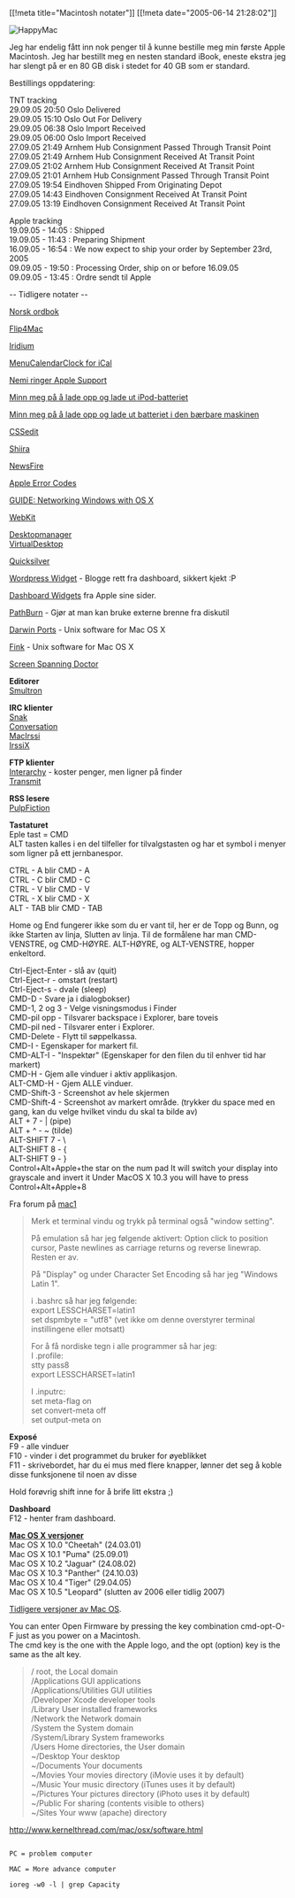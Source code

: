 [[!meta  title="Macintosh notater"]]
[[!meta  date="2005-06-14 21:28:02"]]
<p><img alt="HappyMac" src="http://pjatt.net/wp-content/happymac.jpg"  /></p>
<p>Jeg har endelig fått inn nok penger til å kunne bestille meg min første Apple Macintosh. Jeg har bestillt meg en nesten standard iBook, eneste ekstra jeg har slengt på er en 80 GB disk i stedet for 40 GB som er standard.</p>
<p>Bestillings oppdatering:</p>
<p>TNT tracking<br  />
29.09.05 20:50 Oslo Delivered<br  />
29.09.05 15:10 Oslo Out For Delivery<br  />
29.09.05 06:38 Oslo Import Received<br  />
29.09.05 06:00 Oslo Import Received<br  />
27.09.05 21:49 Arnhem Hub Consignment Passed Through Transit Point<br  />
27.09.05 21:49 Arnhem Hub Consignment Received At Transit Point<br  />
27.09.05 21:02 Arnhem Hub Consignment Received At Transit Point<br  />
27.09.05 21:01 Arnhem Hub Consignment Passed Through Transit Point<br  />
27.09.05 19:54 Eindhoven Shipped From Originating Depot<br  />
27.09.05 14:43 Eindhoven Consignment Received At Transit Point<br  />
27.09.05 13:19 Eindhoven Consignment Received At Transit Point</p>
<p>Apple tracking<br  />
19.09.05 - 14:05 : Shipped<br  />
19.09.05 - 11:43 :  Preparing Shipment<br  />
16.09.05 - 16:54 : We now expect to ship your order by September 23rd, 2005<br  />
09.09.05 - 19:50 : Processing Order, ship on or before 16.09.05<br  />
09.09.05 - 13:45 : Ordre sendt til Apple</p>
<p>-- Tidligere notater --</p>
<p><a href="http://mac.erlang.no/doku.php?id=cocoaspell">Norsk ordbok</a></p>
<p><a href="http://www.flip4mac.com/">Flip4Mac</a></p>
<p><a href="http://www.sagefire.org/C1827030151/E20050812201046/index.html">Iridium</a></p>
<p><a href="http://www.objectpark.net/en/mcc.html">MenuCalendarClock for iCal</a></p>
<p><a href="http://pjatt.net/wp-content/nemiringerapplesupport7dm.gif">Nemi ringer Apple Support</a></p>
<p><a href="webcal://www.apple.com/no/batteries/images/ipod_icalreminder.ics">Minn meg på å lade opp og lade ut iPod-batteriet </a></p>
<p><a href="webcal://www.apple.com/no/batteries/images/notebook_icalreminder.ics">Minn meg på å lade opp og lade ut batteriet i den bærbare maskinen</a></p>
<p><a href="http://www.macrabbit.com/cssedit/">CSSedit</a></p>
<p><a href="http://hmdt-web.net/shiira/index-e.html">Shiira</a></p>
<p><a href="http://www.newsfirerss.com/">NewsFire</a></p>
<p><a href="http://www.appleerrorcodes.com/">Apple Error Codes</a></p>
<p><a href="http://forums.macrumors.com/showthread.php?t=54704">GUIDE: Networking Windows with OS X</a></p>
<p><a href="http://webkit.opendarwin.org/building/checkout.html">WebKit</a></p>
<p><a href="http://desktopmanager.berlios.de/">Desktopmanager</a><br  />
<a href="http://www.codetek.com/ctvd/">VirtualDesktop</a></p>
<p><a href="http://quicksilver.blacktree.com/">Quicksilver</a></p>
<p><a href="http://www.apple.com/downloads/dashboard/blogs_forums/wordpressdash.html">Wordpress Widget</a> - Blogge rett fra dashboard, sikkert kjekt :P</p>
<p><a href="http://www.apple.com/downloads/dashboard/">Dashboard Widgets</a> fra Apple sine sider.</p>
<p><a href="http://www.patchburn.de/download.html">PathBurn</a> - Gjør at man kan bruke externe brenne fra diskutil</p>
<p><a href="http://darwinports.opendarwin.org/">Darwin Ports</a> - Unix software for Mac OS X</p>
<p><a href="http://fink.sourceforge.net/">Fink</a> - Unix software for Mac OS X</p>
<p><a href="http://www.rutemoeller.com/mp/ibook/ibook_e.html">Screen Spanning Doctor</a></p>
<p><strong>Editorer</strong><br  />
<a href="http://smultron.sourceforge.net/">Smultron</a></p>
<p><strong>IRC klienter</strong><br  />
<a href="http://www.snak.com/">Snak</a><br  />
<a href="http://homepage.mac.com/philrobin/conversation/">Conversation</a><br  />
<a href="http://www.g1m0.se/macirssi/">MacIrssi</a><br  />
<a href="http://adlr.info/?Irssix">IrssiX</a></p>
<p><strong>FTP klienter</strong><br  />
<a href="http://www.interarchy.com/">Interarchy</a> -  koster penger, men ligner på finder<br  />
<a href="http://www.panic.com/transmit/">Transmit</a></p>
<p><strong>RSS lesere</strong><br  />
<a href="http://freshsqueeze.com/products/pulpfiction/">PulpFiction</a></p>
<p><strong>Tastaturet</strong><br  />
Eple tast = CMD<br  />
ALT tasten kalles i en del tilfeller for tilvalgstasten og har et symbol i menyer som ligner på ett jernbanespor.</p>
<p>CTRL - A blir CMD - A<br  />
CTRL - C blir CMD - C<br  />
CTRL - V blir CMD - V<br  />
CTRL - X blir CMD - X<br  />
ALT - TAB blir CMD - TAB</p>
<p>Home og End fungerer ikke som du er vant til, her er de Topp og Bunn, og ikke Starten av linja, Slutten av linja. Til de formålene har man CMD-VENSTRE, og CMD-HØYRE. ALT-HØYRE, og ALT-VENSTRE, hopper enkeltord.</p>
<p>Ctrl-Eject-Enter - slå av (quit)<br  />
Ctrl-Eject-r - omstart (restart)<br  />
Ctrl-Eject-s - dvale (sleep)<br  />
CMD-D - Svare ja i dialogbokser)<br  />
CMD-1, 2 og 3 - Velge visningsmodus i Finder<br  />
CMD-pil opp - Tilsvarer backspace i Explorer, bare toveis<br  />
CMD-pil ned - Tilsvarer enter i Explorer.<br  />
CMD-Delete - Flytt til søppelkassa.<br  />
CMD-I - Egenskaper for markert fil.<br  />
CMD-ALT-I - "Inspektør" (Egenskaper for den filen du til enhver tid har markert)<br  />
CMD-H - Gjem alle vinduer i aktiv applikasjon.<br  />
ALT-CMD-H - Gjem ALLE vinduer.<br  />
CMD-Shift-3 - Screenshot av hele skjermen<br  />
CMD-Shift-4 - Screenshot av markert område. (trykker du space med en gang, kan du velge hvilket vindu du skal ta bilde av)<br  />
ALT + 7 - | (pipe)<br  />
ALT + ^ - ~ (tilde)<br  />
ALT-SHIFT 7 - \<br  />
ALT-SHIFT 8 - {<br  />
ALT-SHIFT 9 - }<br  />
Control+Alt+Apple+the star on the num pad It will switch your display into grayscale and invert it Under MacOS X 10.3 you will have to press Control+Alt+Apple+8</p>
<p>Fra forum på <a href="http://mac1.no/forum/viewtopic.php?t=8632&#038;highlight=pipe">mac1</a></p>
<blockquote><p>Merk et terminal vindu og trykk på terminal også "window setting".</p>
<p>På emulation så har jeg følgende aktivert: Option click to position cursor, Paste newlines as carriage returns og reverse linewrap. Resten er av.</p>
<p>På "Display" og under Character Set Encoding så har jeg "Windows Latin 1".</p>
<p>i .bashrc så har jeg følgende:<br  />
export LESSCHARSET=latin1<br  />
set dspmbyte = "utf8" (vet ikke om denne overstyrer terminal instillingene eller motsatt)</p>
<p>For å få nordiske tegn i alle programmer så har jeg:<br  />
I .profile:<br  />
stty pass8<br  />
export LESSCHARSET=latin1</p>
<p>I .inputrc:<br  />
set meta-flag on<br  />
set convert-meta off<br  />
set output-meta on</p></blockquote>
<p><strong>Exposé</strong><br  />
F9 - alle vinduer<br  />
F10 - vinder i det programmet du bruker for øyeblikket<br  />
F11 - skrivebordet, har du ei mus med flere knapper, lønner det seg å koble disse funksjonene til noen av disse</p>
<p>Hold forøvrig shift inne for å brife litt ekstra ;)</p>
<p><strong>Dashboard</strong><br  />
F12 - henter fram dashboard.</p>
<p><strong><a href="http://en.wikipedia.org/wiki/Mac_OS_X">Mac OS X versjoner</a></strong><br  />
Mac OS X 10.0 "Cheetah" (24.03.01)<br  />
Mac OS X 10.1 "Puma" (25.09.01)<br  />
Mac OS X 10.2 "Jaguar" (24.08.02)<br  />
Mac OS X 10.3 "Panther" (24.10.03)<br  />
Mac OS X 10.4 "Tiger" (29.04.05)<br  />
Mac OS X 10.5 "Leopard" (slutten av 2006 eller tidlig 2007)</p>
<p><a href="http://en.wikipedia.org/wiki/Mac_OS_history">Tidligere versjoner av Mac OS</a>.</p>
<p>You can enter Open Firmware by pressing the key combination cmd-opt-O-F just as you power on a Macintosh.<br  />
The cmd key is the one with the Apple logo, and the opt (option) key is the same as the alt key.</p>
<blockquote><p>/	        root, the Local domain<br  />
/Applications	GUI applications<br  />
/Applications/Utilities	GUI utilities<br  />
/Developer	Xcode developer tools<br  />
/Library	User installed frameworks<br  />
/Network	the Network domain<br  />
/System	the System domain<br  />
/System/Library	System frameworks<br  />
/Users	Home directories, the User domain<br  />
~/Desktop	Your desktop<br  />
~/Documents	Your documents<br  />
~/Movies	Your movies directory (iMovie uses it by default)<br  />
~/Music	Your music directory (iTunes uses it by default)<br  />
~/Pictures	Your pictures directory (iPhoto uses it by default)<br  />
~/Public	For sharing (contents visible to others)<br  />
~/Sites	Your www (apache) directory</p></blockquote>
<p><a href="http://www.kernelthread.com/mac/osx/software.html">http://www.kernelthread.com/mac/osx/software.html</a><br  />
<code><br  />
PC = problem computer<br  />
MAC = More advance computer</code></p>
<p><code>ioreg -w0 -l | grep Capacity</code></p>
